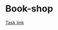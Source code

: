 # Book-shop
[Task link](https://github.com/rolling-scopes-school/js-fe-course-en/blob/main/tasks/books-shop/books-shop.md)